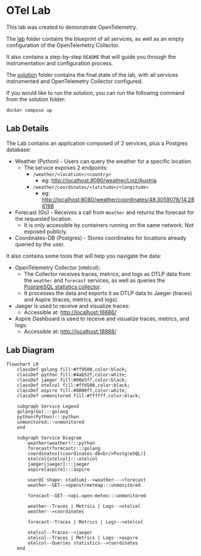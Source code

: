 # OTel Lab

This lab was created to demonstrate OpenTelemetry.

The [lab](lab) folder contains the blueprint of all services, as well as an empty
configuration of the OpenTelemetry Collector.

It also contains a step-by-step `README` that will guide you through the instrumentation
and configuration process.

The [solution](solution) folder contains the final state of the lab, with all services
instrumented and OpenTelemetry Collector configured.

If you would like to run the solution, you can run the following command from the solution folder:

```shell
docker compose up
```

## Lab Details

The Lab contains an application composed of 2 services, plus a Postgres database:

- Weather (Python) - Users can query the weather for a specific location.
  - The service exposes 2 endpoints:
    - `/weather/<location>/<country>`
      - eg: <http://localhost:8080/weather/Linz/Austria>
    - `/weather/coordinates/<latitude>/<longitude>`
      - eg: <http://localhost:8080/weather/coordinates/48.3059078/14.286198>
- Forecast (Go) - Receives a call from `Weather` and returns the forecast for
the requested location.
  - It is only accessible by containers running on the same network. Not exposed
  publicly.
- Coordinates-DB (Postgres) - Stores coordinates for locations already queried by
the user.

It also contains some tools that will help you navigate the data:

- OpenTelemetry Collector (otelcol):
  - The Collector receives traces, metrics, and logs as OTLP data from the `weather`
  and `forecast` services, as well as queries the [PostgreSQL statistics collector][1].
  - It processes the data and exports it as OTLP data to Jaeger (traces) and Aspire
  (traces, metrics, and logs).
- Jaeger is used to receive and visualize traces:
  - Accessible at: <http://localhost:16686/>
- Aspire Dashboard is used to receive and visualize traces, metrics, and logs:
  - Accessible at: <http://localhost:18888/>

## Lab Diagram

```mermaid
flowchart LR
    classDef golang fill:#ff9500,color:black;
    classDef python fill:#4ab52f,color:white;
    classDef jaeger fill:#00e5ff,color:black;
    classDef otelcol fill:#ffd500,color:black;
    classDef aspire fill:#8000ff,color:white;
    classDef unmonitored fill:#ffffff,color:black;

    subgraph Service Legend
    golang(Go):::golang
    python(Python):::python
    unmonitored:::unmonitored
    end

    subgraph Service Diagram
        weather(weather):::python
        forecast(forecast):::golang
        coordinates[(coordinates-db<br/>PostgreSQL)]
        otelcol{otelcol}:::otelcol
        jaeger[jaeger]:::jaeger
        aspire[aspire]:::aspire

        user@{ shape: stadium}-->weather--->forecast
        weather--GET-->openstreetmap:::unmonitored

        forecast--GET-->api.open-meteo:::unmonitored

        weather--Traces | Metrics | Logs-->otelcol
        weather-->coordinates
        
        forecast--Traces | Metrics | Logs-->otelcol

        otelcol--Traces-->jaeger
        otelcol--Traces | Metrics | Logs-->aspire
        otelcol--Queries statistics-->coordinates
    end
```

[1]: https://www.postgresql.org/docs/13/monitoring-stats.html